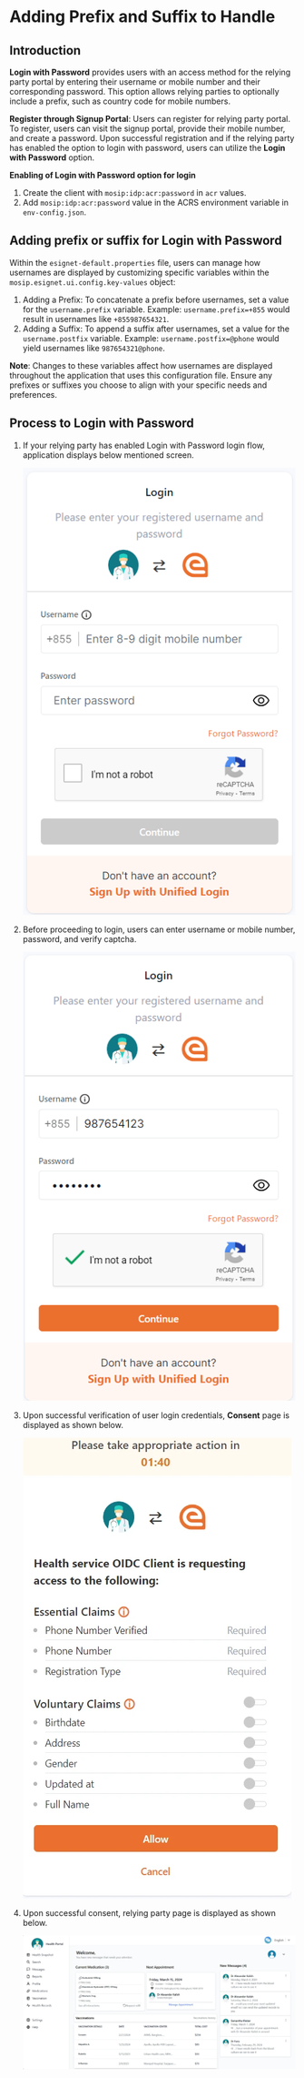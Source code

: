 # Adding Prefix and Suffix to Handle

## Introduction

**Login with Password** provides users with an access method for the relying party portal by entering their username or mobile number and their corresponding password. This option allows relying parties to optionally include a prefix, such as country code for mobile numbers.

**Register through Signup Portal**: Users can register for relying party portal. To register, users can visit the signup portal, provide their mobile number, and create a password. Upon successful registration and if the relying party has enabled the option to login with password, users can utilize the **Login with Password** option.

**Enabling of Login with Password option for login**

1. Create the client with ``mosip:idp:acr:password`` in ``acr`` values.
2. Add ``mosip:idp:acr:password`` value in the ACRS environment variable in ``env-config.json``.

## Adding prefix or suffix for Login with Password

Within the ``esignet-default.properties`` file, users can manage how usernames are displayed by customizing specific variables within the ``mosip.esignet.ui.config.key-values`` object:

1. Adding a Prefix: To concatenate a prefix before usernames, set a value for the ``username.prefix`` variable. Example: 
   ``username.prefix=+855`` would result in usernames like ``+855987654321``.
2. Adding a Suffix: To append a suffix after usernames, set a value for the ``username.postfix`` variable. Example: 
   ``username.postfix=@phone`` would yield usernames like ``987654321@phone``.

**Note**: Changes to these variables affect how usernames are displayed throughout the application that uses this configuration file. Ensure any prefixes or suffixes you choose to align with your specific needs and preferences.

## Process to Login with Password

1. If your relying party has enabled Login with Password login flow, application displays below mentioned screen.
   
   <img src="../_images/Login with Password screen.png" alt="Login with Password screen.png">
   
2. Before proceeding to login, users can enter username or mobile number, password, and verify captcha.

   <img src="../_images/Login with Password filled with value.png" alt="Login with Password filled with value.png">
      
3. Upon successful verification of user login credentials, **Consent** page is displayed as shown below.

   <img src="../_images/Consent screen after Login with Password.png" alt="Consent screen after Login with Password.png">
   
4. Upon successful consent, relying party page is displayed as shown below.

   <img src="../_images/Relying party portal after login.png" alt="Relying party portal after login.png">
